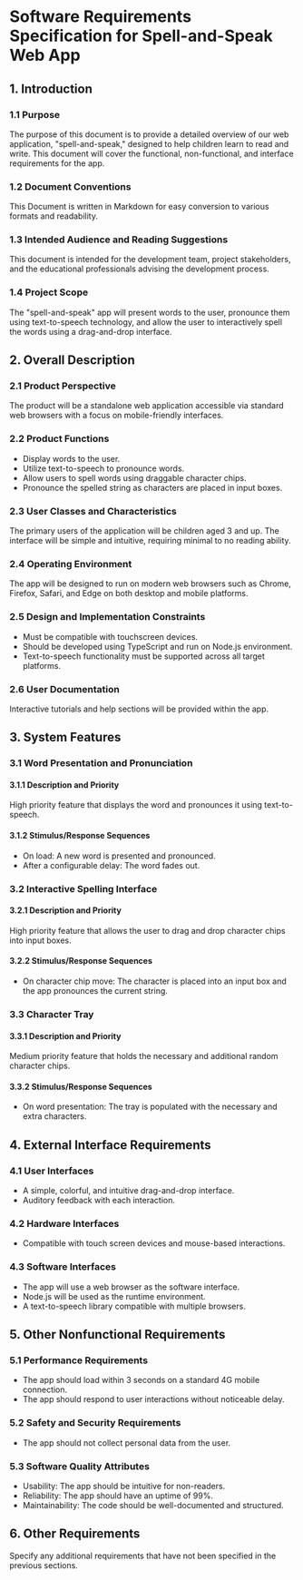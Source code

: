 
# Software Requirements Specification for Spell-and-Speak Web App

## 1. Introduction

### 1.1 Purpose
The purpose of this document is to provide a detailed overview of our web application, "spell-and-speak," designed to help children learn to read and write. This document will cover the functional, non-functional, and interface requirements for the app.

### 1.2 Document Conventions
This Document is written in Markdown for easy conversion to various formats and readability.

### 1.3 Intended Audience and Reading Suggestions
This document is intended for the development team, project stakeholders, and the educational professionals advising the development process.

### 1.4 Project Scope
The "spell-and-speak" app will present words to the user, pronounce them using text-to-speech technology, and allow the user to interactively spell the words using a drag-and-drop interface.

## 2. Overall Description

### 2.1 Product Perspective
The product will be a standalone web application accessible via standard web browsers with a focus on mobile-friendly interfaces.

### 2.2 Product Functions
- Display words to the user.
- Utilize text-to-speech to pronounce words.
- Allow users to spell words using draggable character chips.
- Pronounce the spelled string as characters are placed in input boxes.

### 2.3 User Classes and Characteristics
The primary users of the application will be children aged 3 and up. The interface will be simple and intuitive, requiring minimal to no reading ability.

### 2.4 Operating Environment
The app will be designed to run on modern web browsers such as Chrome, Firefox, Safari, and Edge on both desktop and mobile platforms.

### 2.5 Design and Implementation Constraints
- Must be compatible with touchscreen devices.
- Should be developed using TypeScript and run on Node.js environment.
- Text-to-speech functionality must be supported across all target platforms.

### 2.6 User Documentation
Interactive tutorials and help sections will be provided within the app.

## 3. System Features

### 3.1 Word Presentation and Pronunciation
#### 3.1.1 Description and Priority
High priority feature that displays the word and pronounces it using text-to-speech.

#### 3.1.2 Stimulus/Response Sequences
- On load: A new word is presented and pronounced.
- After a configurable delay: The word fades out.

### 3.2 Interactive Spelling Interface
#### 3.2.1 Description and Priority
High priority feature that allows the user to drag and drop character chips into input boxes.

#### 3.2.2 Stimulus/Response Sequences
- On character chip move: The character is placed into an input box and the app pronounces the current string.

### 3.3 Character Tray
#### 3.3.1 Description and Priority
Medium priority feature that holds the necessary and additional random character chips.

#### 3.3.2 Stimulus/Response Sequences
- On word presentation: The tray is populated with the necessary and extra characters.

## 4. External Interface Requirements

### 4.1 User Interfaces
- A simple, colorful, and intuitive drag-and-drop interface.
- Auditory feedback with each interaction.

### 4.2 Hardware Interfaces
- Compatible with touch screen devices and mouse-based interactions.

### 4.3 Software Interfaces
- The app will use a web browser as the software interface.
- Node.js will be used as the runtime environment.
- A text-to-speech library compatible with multiple browsers.

## 5. Other Nonfunctional Requirements

### 5.1 Performance Requirements
- The app should load within 3 seconds on a standard 4G mobile connection.
- The app should respond to user interactions without noticeable delay.

### 5.2 Safety and Security Requirements
- The app should not collect personal data from the user.

### 5.3 Software Quality Attributes
- Usability: The app should be intuitive for non-readers.
- Reliability: The app should have an uptime of 99%.
- Maintainability: The code should be well-documented and structured.

## 6. Other Requirements

Specify any additional requirements that have not been specified in the previous sections.
